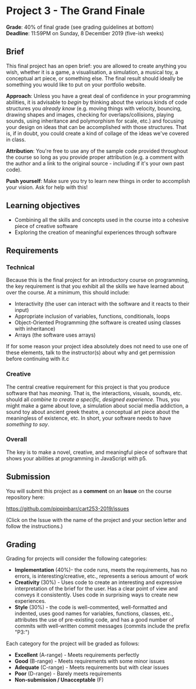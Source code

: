 # Project 3 - The Grand Finale

__Grade__: 40% of final grade (see grading guidelines at bottom)  
__Deadline__: 11:59PM on Sunday, 8 December 2019 (five-ish weeks)


## Brief

This final project has an open brief: you are allowed to create anything you wish, whether it is a game, a visualisation, a simulation, a musical toy, a conceptual art piece, or something else. The final result should ideally be something you would like to put on your portfolio website.

__Approach__: Unless you have a great deal of confidence in your programming abilities, it is advisable to _begin_ by thinking about the various kinds of code structures you _already know_ (e.g. moving things with velocity, bouncing, drawing shapes and images, checking for overlaps/collisions, playing sounds, using inheritance and polymorphism for scale, etc.) and focusing your design on ideas that can be accomplished with those structures. That is, if in doubt, you could create a kind of collage of the ideas we've covered in class.

__Attribution__: You're free to use any of the sample code provided throughout the course so long as you provide proper attribution (e.g. a comment with the author and a link to the original source - including if it's your own past code).

__Push yourself__: Make sure you try to learn new things in order to accomplish your vision. Ask for help with this!


## Learning objectives

- Combining all the skills and concepts used in the course into a cohesive piece of creative software
- Exploring the creation of meaningful experiences through software


## Requirements

### Technical

Because this is the final project for an introductory course on programming, the key requirement is that you exhibit all the skills we have learned about over the course. At a minimum, this should include:

- Interactivity (the user can interact with the software and it reacts to their input)
- Appropriate inclusion of variables, functions, conditionals, loops
- Object-Oriented Programming (the software is created using classes with inheritance)
- Arrays (the software uses arrays)

If for some reason your project idea absolutely does not need to use one of these elements, talk to the instructor(s) about why and get permission before continuing with it.c

### Creative

The central creative requirement for this project is that you produce software that has _meaning_. That is, the interactions, visuals, sounds, etc. should all _combine to create a specific, designed experience_. Thus, you might make a game about love, a simulation about social media addiction, a sound toy about ancient greek theatre, a conceptual art piece about the meaningless of existence, etc. In short, your software needs to have _something to say_.

### Overall

The key is to make a novel, creative, and meaningful piece of software that shows your abilities at programming in JavaScript with p5.


## Submission

You will submit this project as a __comment__ on an __Issue__ on the course repository here:

https://github.com/pippinbarr/cart253-2019/issues

(Click on the Issue with the name of the project and your section letter and follow the instructions.)


## Grading

Grading for projects will consider the following categories:

- __Implementation__ (40%)- the code runs, meets the requirements, has no errors, is interesting/creative, etc., represents a serious amount of work
- __Creativity__ (30%) - Uses code to create an interesting and expressive interpretation of the brief for the user. Has a clear point of view and conveys it consistently. Uses code in surprising ways to create new experiences.
- __Style__ (30%) - the code is well-commented, well-formatted and indented, uses good names for variables, functions, classes, etc., attributes the use of pre-existing code, and has a good number of commits with well-written commit messages (commits include the prefix "P3:")

Each category for the project will be graded as follows:

- __Excellent__ (A-range) - Meets requirements perfectly
- __Good__ (B-range) - Meets requirements with some minor issues
- __Adequate__ (C-range) - Meets requirements but with clear issues
- __Poor__ (D-range) - Barely meets requirements
- __Non-submission / Unacceptable__ (F)
